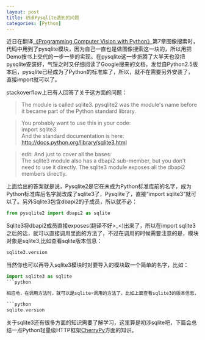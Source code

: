 ```yaml
---
layout: post
title: 初涉Pysqlite遇到的问题
categories: [Python]
---
```


近日在翻译[《Programming Computer Vision with Python》](http://programmingcomputervision.com/)第7章图像搜索时，代码中用到了pysqlite模块，因为自己一直也是做图像搜索这一块的，所以用把Demo按书上交代的一步一步的实现。在pysqlite这一步折腾了大半天也没把pysqlite安装好，气馁之时又仔细阅读了Google搜来的文档，发觉自Python2.5版本后，pysqlite已经成为了Python的标准库了，所以，就不在需要另外安装了，直接import就可以了。

stackoverflow上已有人回答了关于这方面的问题：

>The module is called sqlite3. pysqlite2 was the module's name before it became part of the Python standard library.

>You probably want to use this in your code:</br>
	import sqlite3</br>
And the standard documentation is here: http://docs.python.org/library/sqlite3.html

>edit: And just to cover all the bases:</br>
The sqlite3 module also has a dbapi2 sub-member, but you don't need to use it directly. The sqlite3 module exposes all the dbapi2 members directly.

上面给出的答案就是说，Pysqlite2是它在未成为Python标准库前的名字，成为Python标准库后名字就改成了sqlite3了，Pysqlite了，直接“import sqlite3”就可以了。另外Sqlite3包含dbapi2的子成员，所以就不必：

```python
from pysqlite2 import dbapi2 as sqlite
```

Sqlite3将dbapi2成员直接exposes(翻译不好>_<)出来了，所以在import sqlite3之后的话，就可以直接调用里面的方法了，不过在调用的时候需要注意的是，模块对象是sqlite3,比如查看sqlite版本信息：

```python
sqlite3.version
```

当然你也可以再导入sqlite3模块时对要导入的模块取一个简单的名字，比如：

```python
import sqlite3 as sqlite
```python

相应地，在调用方法时，就可以是sqlite+调用的方法了，比如上面查看sqlite3的版本信息，则可以写为：

```python
sqlite.version
```

关于sqlite3还有很多方面的知识需要了解学习，这里算是初涉sqlite吧，下篇会总结一点Python轻量级HTTP框架[CherryPy](http://www.cherrypy.org/)方面的知识。
